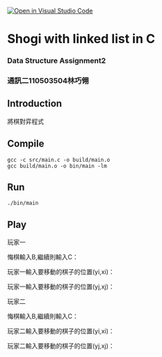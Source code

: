 [![Open in Visual Studio Code](https://classroom.github.com/assets/open-in-vscode-c66648af7eb3fe8bc4f294546bfd86ef473780cde1dea487d3c4ff354943c9ae.svg)](https://classroom.github.com/online_ide?assignment_repo_id=9698753&assignment_repo_type=AssignmentRepo)

# Shogi with linked list in C

### Data Structure Assignment2
### 通訊二110503504林巧翎


## Introduction
將棋對弈程式

## Compile

```
gcc -c src/main.c -o build/main.o
gcc build/main.o -o bin/main -lm
```

## Run

```
./bin/main
```
## Play

玩家一

悔棋輸入B,繼續則輸入C：

玩家一輸入要移動的棋子的位置(yi,xi)：

玩家一輸入要移動的棋子的位置(yj,xj)：

玩家二

悔棋輸入B,繼續則輸入C：

玩家二輸入要移動的棋子的位置(yi,xi)：

玩家二輸入要移動的棋子的位置(yj,xj)：